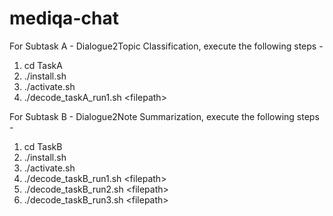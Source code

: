 # mediqa-chat

For Subtask A - Dialogue2Topic Classification, execute the following steps - 

1. cd TaskA
2. ./install.sh
3. ./activate.sh
4. ./decode_taskA_run1.sh \<filepath\>
  
For Subtask B - Dialogue2Note Summarization, execute the following steps - 
1. cd TaskB
2. ./install.sh
3. ./activate.sh
4. ./decode_taskB_run1.sh \<filepath\>
5. ./decode_taskB_run2.sh \<filepath\>
6. ./decode_taskB_run3.sh \<filepath\>
